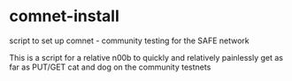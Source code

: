 # comnet-install
script to set up comnet - community testing for the SAFE network


This is a script for a relative n00b to quickly and relatively painlessly get as far as PUT/GET cat and dog on the community testnets

